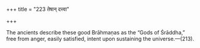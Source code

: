 +++
title = "223 तेषान् दत्त्वा"

+++

The ancients describe these good Brāhmaṇas as the “Gods of Śrāddha,” free from anger, easily satisfied, intent upon sustaining the universe.—(213).